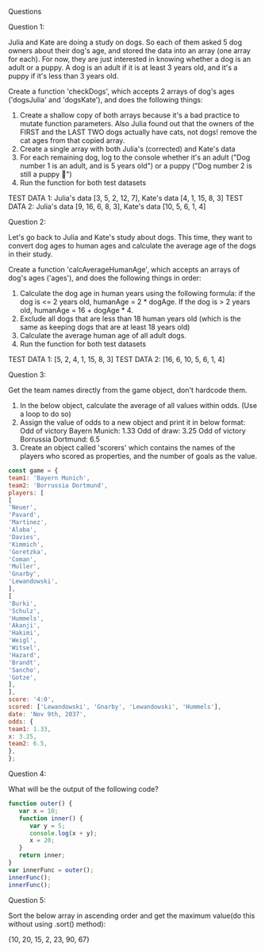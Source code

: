 Questions

Question 1:

Julia and Kate are doing a study on dogs. So each of them asked 5 dog owners about their dog's age, and stored the data into an array (one array for each). For now, they are just interested in knowing whether a dog is an adult or a puppy. A dog is an adult if it is at least 3 years old, and it's a puppy if it's less than 3 years old.

Create a function 'checkDogs', which accepts 2 arrays of dog's ages ('dogsJulia' and 'dogsKate'), and does the following things:

1. Create a shallow copy of both arrays because it's a bad practice to mutate function parameters. Also Julia found out that the owners of the FIRST and the LAST TWO dogs actually have cats, not dogs! remove the cat ages from that copied array.
2. Create a single array with both Julia's (corrected) and Kate's data
3. For each remaining dog, log to the console whether it's an adult ("Dog number 1 is an adult, and is 5 years old") or a puppy ("Dog number 2 is still a puppy 🐶")
4. Run the function for both test datasets

TEST DATA 1: Julia's data [3, 5, 2, 12, 7], Kate's data [4, 1, 15, 8, 3]
TEST DATA 2: Julia's data [9, 16, 6, 8, 3], Kate's data [10, 5, 6, 1, 4]


Question 2:

Let's go back to Julia and Kate's study about dogs. This time, they want to convert dog ages to human ages and calculate the average age of the dogs in their study.

Create a function 'calcAverageHumanAge', which accepts an arrays of dog's ages ('ages'), and does the following things in order:

1. Calculate the dog age in human years using the following formula: if the dog is <= 2 years old, humanAge = 2 * dogAge. If the dog is > 2 years old, humanAge = 16 + dogAge * 4.
2. Exclude all dogs that are less than 18 human years old (which is the same as keeping dogs that are at least 18 years old)
3. Calculate the average human age of all adult dogs.
4. Run the function for both test datasets

TEST DATA 1: [5, 2, 4, 1, 15, 8, 3]
TEST DATA 2: [16, 6, 10, 5, 6, 1, 4]


Question 3:

Get the team names directly from the game object, don't hardcode them.

1. In the below object, calculate the average of all values within odds. (Use a loop to do so)
2. Assign the value of odds to a new object and print it in below format:
      Odd of victory Bayern Munich: 1.33
      Odd of draw: 3.25
      Odd of victory Borrussia Dortmund: 6.5
3. Create an object called 'scorers' which contains the names of the players who scored as properties, and the number of goals as the value. 

```JavaScript
const game = {
team1: 'Bayern Munich',
team2: 'Borrussia Dortmund',
players: [
[
'Neuer',
'Pavard',
'Martinez',
'Alaba',
'Davies',
'Kimmich',
'Goretzka',
'Coman',
'Muller',
'Gnarby',
'Lewandowski',
],
[
'Burki',
'Schulz',
'Hummels',
'Akanji',
'Hakimi',
'Weigl',
'Witsel',
'Hazard',
'Brandt',
'Sancho',
'Gotze',
],
],
score: '4:0',
scored: ['Lewandowski', 'Gnarby', 'Lewandowski', 'Hummels'],
date: 'Nov 9th, 2037',
odds: {
team1: 1.33,
x: 3.25,
team2: 6.5,
},
};
```

Question 4:

What will be the output of the following code?
```JavaScript
function outer() {
   var x = 10;
   function inner() {
      var y = 5;
      console.log(x + y);
      x = 20;
   }
   return inner;
}
var innerFunc = outer();
innerFunc();
innerFunc();
```

Question 5:

Sort the below array in ascending order and get the maximum value(do this without using .sort() method):

{10, 20, 15, 2, 23, 90, 67}
